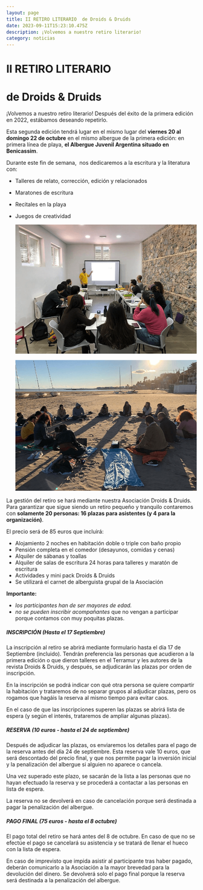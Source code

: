 ```yaml
---
layout: page
title: II RETIRO LITERARIO  de Droids & Druids
date: 2023-09-11T15:23:10.475Z
description: ¡Volvemos a nuestro retiro literario!
category: noticias
---
```

# II RETIRO LITERARIO 

# de Droids & Druids

¡Volvemos a nuestro retiro literario! Después del éxito de la primera edición en 2022, estábamos deseando repetirlo.

Esta segunda edición tendrá lugar en el mismo lugar del **viernes 20 al domingo 22 de octubre** en el mismo albergue de la primera edición: en primera línea de playa, **el Albergue Juvenil Argentina situado en Benicassim**.

Durante este fin de semana,  nos dedicaremos a la escritura y la literatura con:

* Talleres de relato, corrección, edición y relacionados
* Maratones de escritura
* Recitales en la playa
* Juegos de creatividad

  ![](/public/images/captura-de-pantalla-2023-09-11-a-las-17.32.03.png)

  ![](/public/images/captura-de-pantalla-2023-09-11-a-las-17.31.46.png)

La gestión del retiro se hará mediante nuestra Asociación Droids & Druids. Para garantizar que sigue siendo un retiro pequeño y tranquilo contaremos con **solamente 20 personas: 16 plazas para asistentes (y 4 para la organización)**. 

El precio será de 85 euros que incluirá:

* Alojamiento 2 noches en habitación doble o triple con baño propio
* Pensión completa en el comedor (desayunos, comidas y cenas)
* Alquiler de sábanas y toallas
* Alquiler de salas de escritura 24 horas para talleres y maratón de escritura
* Actividades y mini pack Droids & Druids
* Se utilizará el carnet de alberguista grupal de la Asociación

**Importante:** 

* *los participantes han de ser mayores de edad.*
* *no se pueden inscribir acompañantes* que no vengan a participar porque contamos con muy poquitas plazas.

##### INSCRIPCIÓN (Hasta el 17 Septiembre)

La inscripción al retiro se abrirá mediante formulario hasta el día 17 de Septiembre (incluido). Tendrán preferencia las personas que acudieron a la primera edición o que dieron talleres en el Terramur y les autores de la revista Droids & Druids, y después, se adjudicarán las plazas por orden de inscripción. 

En la inscripción se podrá indicar con qué otra persona se quiere compartir la habitación y trataremos de no separar grupos al adjudicar plazas, pero os rogamos que hagáis la reserva al mismo tiempo para evitar caos.

En el caso de que las inscripciones superen las plazas se abrirá lista de espera (y según el interés, trataremos de ampliar algunas plazas). 

##### RESERVA (10 euros - hasta el 24 de septiembre)

Después de adjudicar las plazas, os enviaremos los detalles para el pago de la reserva antes del día 24 de septiembre. Esta reserva vale 10 euros, que será descontado del precio final, y que nos permite pagar la inversión inicial y la penalización del albergue si alguien no aparece o cancela. 

Una vez superado este plazo, se sacarán de la lista a las personas que no hayan efectuado la reserva y se procederá a contactar a las personas en lista de espera. 

La reserva no se devolverá en caso de cancelación porque será destinada a pagar la penalización del albergue.

##### PAGO FINAL (75 euros - hasta el 8 octubre)

El pago total del retiro se hará antes del 8 de octubre. En caso de que no se efectúe el pago se cancelará su asistencia y se tratará de llenar el hueco con la lista de espera.

En caso de imprevisto que impida asistir al participante tras haber pagado, deberán comunicarlo a la Asociación a la mayor brevedad para la devolución del dinero. Se devolverá solo el pago final porque la reserva será destinada a la penalización del albergue.